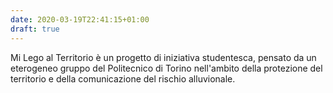 ```yaml
---
date: 2020-03-19T22:41:15+01:00
draft: true
---
```


Mi Lego al Territorio è un progetto di iniziativa studentesca, pensato da un eterogeneo gruppo del Politecnico di Torino nell'ambito della protezione del territorio e della comunicazione del rischio alluvionale.
